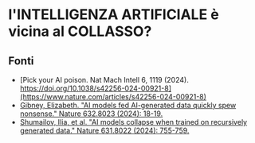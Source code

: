 # l'INTELLIGENZA ARTIFICIALE è vicina al COLLASSO? #

## Fonti ##

  - [Pick your AI poison. Nat Mach Intell 6, 1119 (2024). https://doi.org/10.1038/s42256-024-00921-8](https://www.nature.com/articles/s42256-024-00921-8)
  - [Gibney, Elizabeth. "AI models fed AI-generated data quickly spew nonsense." Nature 632.8023 (2024): 18-19.](https://www.nature.com/articles/d41586-024-02420-7)
  - [Shumailov, Ilia, et al. "AI models collapse when trained on recursively generated data." Nature 631.8022 (2024): 755-759.](https://www.nature.com/articles/s41586-024-07566-y)
